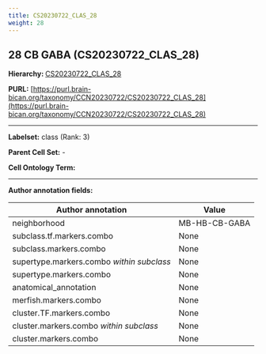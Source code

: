 ```yaml
---
title: CS20230722_CLAS_28
weight: 28
---
```

## 28 CB GABA (CS20230722_CLAS_28)
<b>Hierarchy: </b>
[CS20230722_CLAS_28](../CS20230722_CLAS_28)

**PURL:** [https://purl.brain-bican.org/taxonomy/CCN20230722/CS20230722_CLAS_28](https://purl.brain-bican.org/taxonomy/CCN20230722/CS20230722_CLAS_28)

---


**Labelset:** class (Rank: 3)

**Parent Cell Set:** -



**Cell Ontology Term:** 

[MARKER GENES.]: #


---

[TRANSFERRED ANNOTATIONS.]: #


[AUTHOR ANNOTATION FIELDS.]: #


**Author annotation fields:**

| Author annotation | Value |
|-------------------|-------|
|neighborhood|MB-HB-CB-GABA|
|subclass.tf.markers.combo|None|
|subclass.markers.combo|None|
|supertype.markers.combo _within subclass_|None|
|supertype.markers.combo|None|
|anatomical_annotation|None|
|merfish.markers.combo|None|
|cluster.TF.markers.combo|None|
|cluster.markers.combo _within subclass_|None|
|cluster.markers.combo|None|

